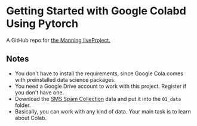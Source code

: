 # Getting Started with Google Colabd Using Pytorch
A GitHub repo for [the Manning liveProject.](https://www.manning.com/liveproject/getting-started-with-Google-Colab-using-PyTorch)

## Notes
+ You don't have to install the requirements,
since Google Cola comes with preinstalled
data science packages.
+ You need a Google Drive account to work
with this project. Register if you don't have
one.
+ Download the [SMS Spam Collection](http://www.dt.fee.unicamp.br/~tiago/smsspamcollection/)
data and put it into the `01_data` folder.
+ Basically, you can work with any kind of data.
Your main task is to learn about Colab.
